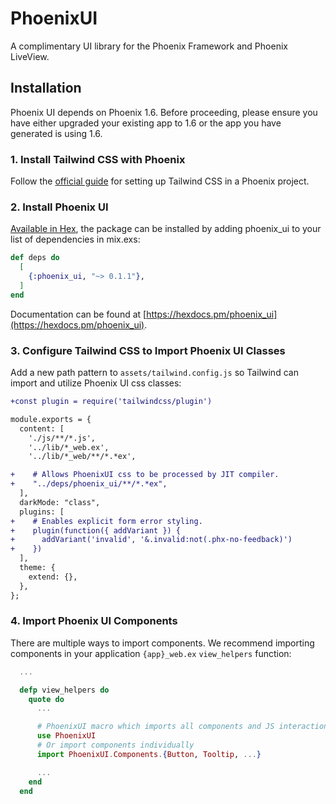 # PhoenixUI

A complimentary UI library for the Phoenix Framework and Phoenix LiveView.

## Installation

Phoenix UI depends on Phoenix 1.6. Before proceeding, please ensure you have either upgraded your existing app to 1.6 or the app you have generated is using 1.6.

### 1. Install Tailwind CSS with Phoenix

Follow the [official guide](https://tailwindcss.com/docs/guides/phoenix) for setting up Tailwind CSS in a Phoenix project.

### 2. Install Phoenix UI

[Available in Hex](https://hexdocs.pm/phoenix_ui), the package can be installed by adding phoenix_ui to your list of dependencies in mix.exs:

```elixir
def deps do
  [
    {:phoenix_ui, "~> 0.1.1"},
  ]
end
```

Documentation can be found at [https://hexdocs.pm/phoenix_ui](https://hexdocs.pm/phoenix_ui).

### 3. Configure Tailwind CSS to Import Phoenix UI Classes

Add a new path pattern to `assets/tailwind.config.js` so Tailwind can import and utilize Phoenix UI css classes:

```diff
+const plugin = require('tailwindcss/plugin')

module.exports = {
  content: [
    './js/**/*.js',
    '../lib/*_web.ex',
    '../lib/*_web/**/*.*ex',

+    # Allows PhoenixUI css to be processed by JIT compiler.
+    "../deps/phoenix_ui/**/*.*ex",
  ],
  darkMode: "class",
  plugins: [
+    # Enables explicit form error styling.
+    plugin(function({ addVariant }) {
+      addVariant('invalid', '&.invalid:not(.phx-no-feedback)')
+    })
  ],
  theme: {
    extend: {},
  },
};
```

### 4. Import Phoenix UI Components

There are multiple ways to import components. We recommend importing components in your application `{app}_web.ex` `view_helpers` function:

```elixir
  ...

  defp view_helpers do
    quote do
      ...

      # PhoenixUI macro which imports all components and JS interactions
      use PhoenixUI
      # Or import components individually
      import PhoenixUI.Components.{Button, Tooltip, ...}

      ...
    end
  end
```
